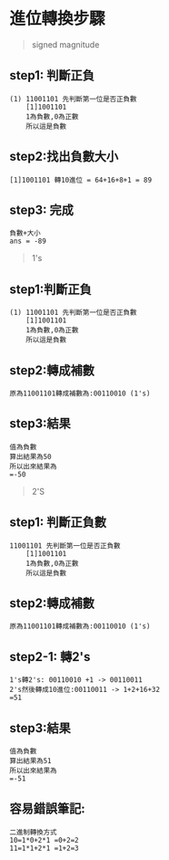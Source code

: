# 進位轉換步驟
> signed magnitude
## step1: 判斷正負
```
(1) 11001101 先判斷第一位是否正負數
    [1]1001101
    1為負數,0為正數
    所以這是負數 
```
## step2:找出負數大小
```
[1]1001101 轉10進位 = 64+16+8+1 = 89
```
## step3: 完成
```
負數+大小
ans = -89
```
> 1's
## step1:判斷正負
```
(1) 11001101 先判斷第一位是否正負數
    [1]1001101
    1為負數,0為正數
    所以這是負數 
```
## step2:轉成補數
```
原為11001101轉成補數為:00110010 (1's)
```
## step3:結果
```
值為負數
算出結果為50
所以出來結果為
=-50
```

> 2'S
## step1: 判斷正負數
```
11001101 先判斷第一位是否正負數
    [1]1001101
    1為負數,0為正數
    所以這是負數
```
## step2:轉成補數
```
原為11001101轉成補數為:00110010 (1's)
```
## step2-1: 轉2's
```
1's轉2's: 00110010 +1 -> 00110011
2's然後轉成10進位:00110011 -> 1+2+16+32
=51
```
## step3:結果
```
值為負數
算出結果為51
所以出來結果為
=-51
``` 

## 容易錯誤筆記:
```
二進制轉換方式
10=1*0+2*1 =0+2=2
11=1*1+2*1 =1+2=3
```



